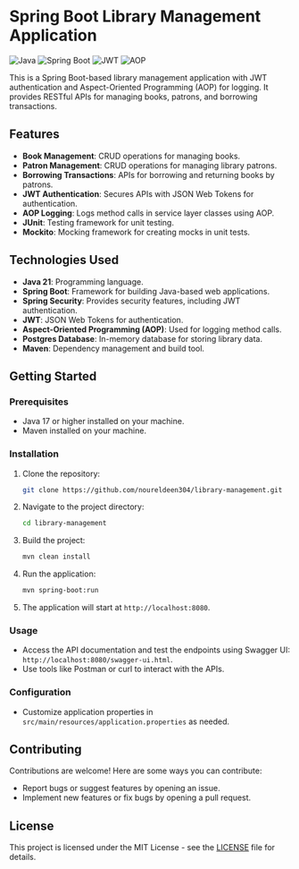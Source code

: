 # Spring Boot Library Management Application

![Java](https://img.shields.io/badge/Java-21-blue)
![Spring Boot](https://img.shields.io/badge/Spring%20Boot-3.2.4-green)
![JWT](https://img.shields.io/badge/JWT-Authentication-yellow)
![AOP](https://img.shields.io/badge/AOP-Aspect--Oriented%20Programming-red)

This is a Spring Boot-based library management application with JWT authentication and Aspect-Oriented Programming (AOP) for logging. It provides RESTful APIs for managing books, patrons, and borrowing transactions.

## Features

- **Book Management**: CRUD operations for managing books.
- **Patron Management**: CRUD operations for managing library patrons.
- **Borrowing Transactions**: APIs for borrowing and returning books by patrons.
- **JWT Authentication**: Secures APIs with JSON Web Tokens for authentication.
- **AOP Logging**: Logs method calls in service layer classes using AOP.
- **JUnit**: Testing framework for unit testing.
- **Mockito**: Mocking framework for creating mocks in unit tests.

## Technologies Used

- **Java 21**: Programming language.
- **Spring Boot**: Framework for building Java-based web applications.
- **Spring Security**: Provides security features, including JWT authentication.
- **JWT**: JSON Web Tokens for authentication.
- **Aspect-Oriented Programming (AOP)**: Used for logging method calls.
- **Postgres Database**: In-memory database for storing library data.
- **Maven**: Dependency management and build tool.

## Getting Started

### Prerequisites

- Java 17 or higher installed on your machine.
- Maven installed on your machine.

### Installation

1. Clone the repository:

    ```bash
    git clone https://github.com/noureldeen304/library-management.git
    ```

2. Navigate to the project directory:

    ```bash
    cd library-management
    ```

3. Build the project:

    ```bash
    mvn clean install
    ```

4. Run the application:

    ```bash
    mvn spring-boot:run
    ```

5. The application will start at `http://localhost:8080`.

### Usage

- Access the API documentation and test the endpoints using Swagger UI: `http://localhost:8080/swagger-ui.html`.
- Use tools like Postman or curl to interact with the APIs.

### Configuration

- Customize application properties in `src/main/resources/application.properties` as needed.

## Contributing

Contributions are welcome! Here are some ways you can contribute:

- Report bugs or suggest features by opening an issue.
- Implement new features or fix bugs by opening a pull request.

## License

This project is licensed under the MIT License - see the [LICENSE](LICENSE) file for details.
